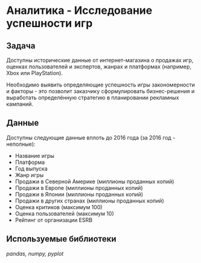 # Аналитика - Исследование успешности игр

## Задача

Доступны исторические данные от интернет-магазина о продажах игр, оценках пользователей и экспертов, жанрах и платформах (например, Xbox или PlayStation).

Необходимо выявить определяющие успешность игры закономерности и факторы - это позволит заказчику сформулировать бизнес-решения и выработать определённую стратегию в планировании рекламных кампаний.

## Данные

Доступны следующие данные вплоть до 2016 года (за 2016 год - неполные):

- Название игры
- Платформа
- Год выпуска
- Жанр игры
- Продажи в Северной Америке (миллионы проданных копий)
- Продажи в Европе (миллионы проданных копий)
- Продажи в Японии (миллионы проданных копий)
- Продажи в других странах (миллионы проданных копий)
- Оценка критиков (максимум 100)
- Оценка пользователей (максимум 10)
- Рейтинг от организации ESRB

## Используемые библиотеки
*pandas, numpy, pyplot*
